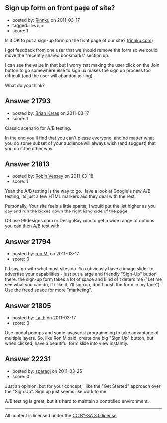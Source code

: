 ## Sign up form on front page of site?

- posted by: [Rinnku](https://stackexchange.com/users/-1/8716-rinnku) on 2011-03-17
- tagged: `design`
- score: 1

Is it OK to put a sign-up form on the front page of our site? ([rinnku.com][1])

I got feedback from one user that we should remove the form so we could move the "recently shared bookmarks" section up.

I can see the value in that but I worry that making the user click on the Join button to go somewhere else to sign up makes the sign up process too difficult (and the user will abandon joining).

What do you think?


  [1]: http://www.rinnku.com


## Answer 21793

- posted by: [Brian Karas](https://stackexchange.com/users/-1/8465-brian-karas) on 2011-03-17
- score: 1

Classic scenario for A/B testing.

In the end you'll find that you can't please everyone, and no matter what you do some subset of your audience will always wish (and suggest) that you do it the other way.


## Answer 21813

- posted by: [Robin Vessey](https://stackexchange.com/users/-1/984-robin-vessey) on 2011-03-18
- score: 1

Yeah the A/B testing is the way to go. 
Have a look at Google's new A/B testing, its just a few HTML markers and they deal with the rest.

Personally, Your site feels a little sparse, I would put the list higher as you say and run the boxes down the right hand side of the page.

OR use 99designs.com or DesignBay.com to get a wide range of options you can then A/B test with. 


## Answer 21794

- posted by: [ron M.](https://stackexchange.com/users/-1/2122-ron-m) on 2011-03-17
- score: 0

I'd say, go with what most sites do. You obviously have a image slider to advertise your capabilities - just put a large and friendly "Sign-Up" button there. the sign-up form takes a lot of space and kind of t deters me ("Let me see what you can do, if i like it, i'll sign up, don't push the form in my face"). Use the freed space for more "marketing".


## Answer 21805

- posted by: [Laith](https://stackexchange.com/users/-1/8707-laith) on 2011-03-17
- score: 0

Use modal popups and some javascript programming to take advantage of multiple layers. So, like Ron M said, create one big "Sign Up" button, but when clicked, have a beautiful form slide into view instantly. 


## Answer 22231

- posted by: [sparagi](https://stackexchange.com/users/-1/2117-sparagi) on 2011-03-25
- score: 0

Just an opinion, but for your concept, I like the "Get Started" approach over the "Sign Up".  Sign up just seems like work to me.  

A/B testing is great, but it's hard to maintain a controlled environment.  



---

All content is licensed under the [CC BY-SA 3.0 license](https://creativecommons.org/licenses/by-sa/3.0/).
